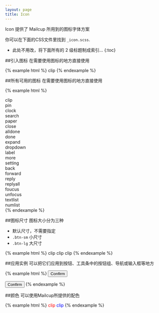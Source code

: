 ```yaml
---
layout: page
title: Icon
---
```


Icon 提供了 Mailcup 所用到的图标字体方案

你可以在下面的CSS文件里找到 `_icon.scss`.

* 此处不用改，将下面所有的 2 级标题制成索引...
{:toc}

##引入图标
在需要使用图标的地方直接使用

{% example html %}
<span class="mc-icon-clip"> clip</span>
{% endexample %}

##所有可用的图标
在需要使用图标的地方直接使用

{% example html %}
<div class="row">
<div class="col-md-3"><span class="mc-icon-clip btn-lg"> clip</span></div>
<div class="col-md-3"><span class="mc-icon-pin btn-lg"> pin</span></div>
<div class="col-md-3"><span class="mc-icon-clock btn-lg"> clock</span></div>
<div class="col-md-3"><span class="mc-icon-search btn-lg"> search</span></div>
</div>
<div class="row">
<div class="col-md-3"><span class="mc-icon-paper btn-lg"> paper</span></div>
<div class="col-md-3"><span class="mc-icon-close btn-lg"> close</span></div>
<div class="col-md-3"><span class="mc-icon-alldone btn-lg"> alldone</span></div>
<div class="col-md-3"><span class="mc-icon-done btn-lg"> done</span></div>
</div>
<div class="row">
<div class="col-md-3"><span class="mc-icon-expand btn-lg"> expand</span></div>
<div class="col-md-3"><span class="mc-icon-dropdown btn-lg"> dropdown</span></div>
<div class="col-md-3"><span class="mc-icon-label btn-lg"> label</span></div>
<div class="col-md-3"><span class="mc-icon-more btn-lg"> more</span></div>
</div>
<div class="row">
<div class="col-md-3"><span class="mc-icon-setting btn-lg"> setting</span></div>
<div class="col-md-3"><span class="mc-icon-back btn-lg"> back</span></div>
<div class="col-md-3"><span class="mc-icon-forward btn-lg"> forward</span></div>
<div class="col-md-3"><span class="mc-icon-reply btn-lg"> reply</span></div>
</div>
<div class="row">
<div class="col-md-3"><span class="mc-icon-replyall btn-lg"> replyall</span></div>
<div class="col-md-3"><span class="mc-icon-foucus btn-lg"> foucus</span></div>
<div class="col-md-3"><span class="mc-icon-unfocus btn-lg"> unfocus</span></div>
<div class="col-md-3"><span class="mc-icon-textlist btn-lg"> textlist</span></div>
</div>
<div class="row">
<div class="col-md-3"><span class="mc-icon-numlist btn-lg"> numlist</span></div>
</div>
{% endexample %}

##图标尺寸
图标大小分为三种

* 默认尺寸，不需要指定
* `.btn-sm` 小尺寸
* `.btn-lg` 大尺寸

{% example html %}
<span class="mc-icon-clip btn-sm"> clip</span>
<span class="mc-icon-clip"> clip</span>
<span class="mc-icon-clip btn-lg"> clip</span>
{% endexample %}

##应用实例
可以把它们应用到按钮、工具条中的按钮组、导航或输入框等地方

{% example html %}
<button type="button" class="btn btn-default btn-lg" aria-label="Left Align">
  <span class="mc-icon-pin" aria-hidden="true"> Confirm</span>
</button>

<button type="button" class="btn btn-default" aria-label="Left Align">
  <span class="mc-icon-pin" aria-hidden="true"> Confirm</span>
</button>
{% endexample %}

##颜色
可以使用Mailcup所提供的配色

{% example html %}
<span class="mc-icon-clip btn-lg" style="color:red"> clip</span>
<span class="mc-icon-clip btn-lg" style="color:blue"> clip</span>
{% endexample %}